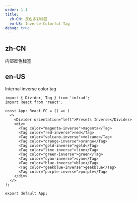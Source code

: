 ```yaml
---
order: 1.1
title:
  zh-CN: 反色多彩标签
  en-US: Inverse Colorful Tag
debug: true
---
```


## zh-CN

内部反色标签

## en-US

Internal inverse color tag

```tsx
import { Divider, Tag } from 'infrad';
import React from 'react';

const App: React.FC = () => (
  <>
    <Divider orientation="left">Presets Inverse</Divider>
    <div>
      <Tag color="magenta-inverse">magenta</Tag>
      <Tag color="red-inverse">red</Tag>
      <Tag color="volcano-inverse">volcano</Tag>
      <Tag color="orange-inverse">orange</Tag>
      <Tag color="gold-inverse">gold</Tag>
      <Tag color="lime-inverse">lime</Tag>
      <Tag color="green-inverse">green</Tag>
      <Tag color="cyan-inverse">cyan</Tag>
      <Tag color="blue-inverse">blue</Tag>
      <Tag color="geekblue-inverse">geekblue</Tag>
      <Tag color="purple-inverse">purple</Tag>
    </div>
  </>
);

export default App;
```

<style>
.code-box-demo .ant-tag {
  margin-bottom: 8px;
}
<style>
